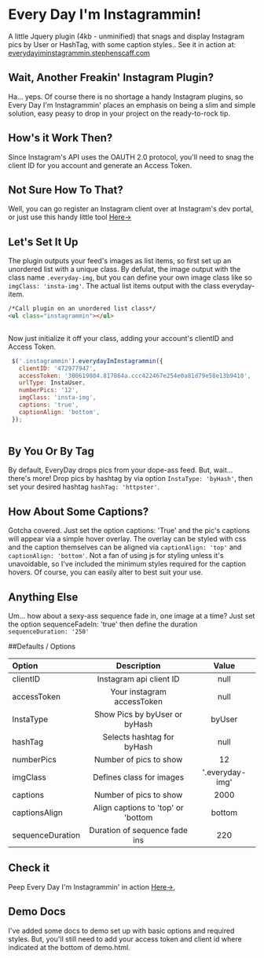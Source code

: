 # Every Day I'm Instagrammin!
A little Jquery plugin (4kb - unminified) that snags and display Instagram pics by User or HashTag, with some caption styles.. See it in action at: [everydayiminstagrammin.stephenscaff.com](http://everydayiminstagrammin.stephenscaff.com)


## Wait, Another Freakin' Instagram Plugin?
Ha... yeps. Of course there is no shortage a handy Instagram plugins, so Every Day I'm Instagrammin' places an emphasis on being a slim and simple solution, easy peasy to drop in your project on the ready-to-rock tip.


## How's it Work Then?
Since Instagram's API uses the OAUTH 2.0 protocol, you'll need to snag the client ID for you account and generate an Access Token.


## Not Sure How To That?
Well, you can go register an Instagram client over at Instagram's dev portal, or just use this handy little tool [Here→](http://www.pinceladasdaweb.com.br/instagram/access-token/)


## Let's Set It Up
The plugin outputs your feed's images as list items, so first set up an unordered list with a unique class. By defulat, the image output with the class name `.everyday-img`, but you can define your own image class like so `imgClass: 'insta-img'`. The actual list items output with the class everyday-item.


```html
/*Call plugin on an unordered list class*/
<ul class="instagrammin"></ul>
 
```

Now just initialize it off your class, adding your account's clientID and Access Token. 

```javascript
 $('.instagrammin').everydayImInstagrammin({
   clientID: '472977947',
   accessToken: '300619084.817864a.ccc422467e254e0a81d79e58e13b9410',
   urlType: InstaUser,
   numberPics: '12',
   imgClass: 'insta-img',
   captions: 'true',
   captionAlign: 'bottom',
 });
  
```

## By You Or By Tag
By default, EveryDay drops pics from your dope-ass feed. But, wait... there's more! Drop pics by hashtag by via option `InstaType: 'byHash'`, then set your desired hashtag `hashTag: 'httpster'`.

## How About Some Captions?
Gotcha covered. Just set the option captions: 'True' and the pic's captions will appear via a simple hover overlay. The overlay can be styled with css and the caption themselves can be aligned via `captionAlign: 'top'` and `captionAlign: 'bottom'`. Not a fan of using js for styling unless it's unavoidable, so I've included the minimum styles required for the caption hovers. Of course, you can easily alter to best suit your use.

## Anything Else
Um... how about a sexy-ass sequence fade in, one image at a time? Just set the option sequenceFadeIn: 'true' then define the duration `sequenceDuration: '250'`



##Defaults / Options

| Option        			|      Description                  	|   Value 
| :-------------			| :-------------------------------:  | :------------:
| clientID      			| Instagram api client ID          	 | null 
| accessToken   			| Your instagram accessToken    					| null
| InstaType     			| Show Pics by byUser or byHash  				| byUser  
| hashTag      	 		| Selects hashtag for byHash  			  		|	null
| numberPics   				| Number of pics to show       						| 12
| imgClass  							| Defines class for images       			 | '.everyday-img'
| captions   						| Number of pics to show     					   | 2000
| captionsAlign  		| Align captions to 'top' or 'bottom | bottom
| sequenceDuration	| Duration of sequence fade ins   			| 220


## Check it 
Peep Every Day I'm Instagrammin' in action [Here→](http://everydayiminstagrammin.stephenscaff.com/), 

## Demo Docs
I've added some docs to demo set up with basic options and required styles. But, you'll still need to add your access token and client id where indicated at the bottom of demo.html.

